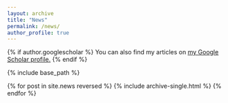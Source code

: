 ```yaml
---
layout: archive
title: "News"
permalink: /news/
author_profile: true
---
```


{% if author.googlescholar %}
  You can also find my articles on <u><a href="{{author.googlescholar}}">my Google Scholar profile</a>.</u>
{% endif %}

{% include base_path %}

{% for post in site.news reversed %}
  {% include archive-single.html %}
{% endfor %}
